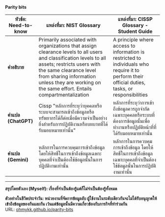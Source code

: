 **Parity bits**

| **หัวข้อ: Need-to-know**    | **แหล่งที่มา: NIST Glossary**  | **แหล่งที่มา: CISSP Glossary - Student Guide**                                                                                                                                   |
|-------------------|--------------------------------------------------------------------------------------------------------------------------------------|----------------------------------------------------------------------------------------------------------------------------------------------------------|
| **คำอธิบาย**     | Primarily associated with organizations that assign clearance levels to all users and classification levels to all assets; restricts users with the same clearance level from sharing information unless they are working on the same effort. Entails compartmentalization  | A principle where access to information is restricted to individuals who require it to perform their official duties, tasks, or responsibilities   |
| **คำแปล (ChatGPT)** | Cissp "หลักการที่ระบุว่าบุคคลหรือระบบจะสามารถเข้าถึงข้อมูลหรือทรัพยากรได้ก็ต่อเมื่อมีความจำเป็นอย่างยิ่งสำหรับการปฏิบัติงานหรือบทบาทที่ได้รับมอบหมายเท่านั้น"  | หลักการที่ระบุว่าการเข้าถึงข้อมูลควรถูกจำกัดเฉพาะบุคคลหรือระบบที่ต้องการข้อมูลนั้นเพื่อทำงานหรือปฏิบัติหน้าที่ที่ได้รับมอบหมายเท่านั้น    |
| **คำแปล (Gemini)** | หลักการในการควบคุมการเข้าถึงข้อมูล โดยให้สิทธิ์ในการเข้าถึงข้อมูลเฉพาะบุคคลที่จำเป็นต้องใช้ข้อมูลนั้นในการปฏิบัติงานเท่านั้น | หลักการในการควบคุมการเข้าถึงข้อมูล โดยให้สิทธิ์ในการเข้าถึงข้อมูลเฉพาะบุคคลที่จำเป็นต้องใช้ข้อมูลนั้นในการปฏิบัติงานเท่านั้น |


---

**สรุปโดยตัวเอง (Myself): เรื่องที่จำเป็นต้องรู้แต่ก็ไม่จำเป็นต้องรู้ทั้งหมด**  
 

**ตัวอย่างในชีวิตประจำวัน: หน่วยงานที่จัดการข้อมูลลับ ผู้ใช้งานในระดับเดียวกันจะไม่ได้รับอนุญาตให้เข้าถึงข้อมูลของกันและกัน เว้นแต่ข้อมูลนั้นมีความเกี่ยวข้องกับภารกิจที่ทำร่วมกัน**  
URL: <a href="https://ZeNoGarb.github.io/parity-bits">ohmykk.github.io/parity-bits

